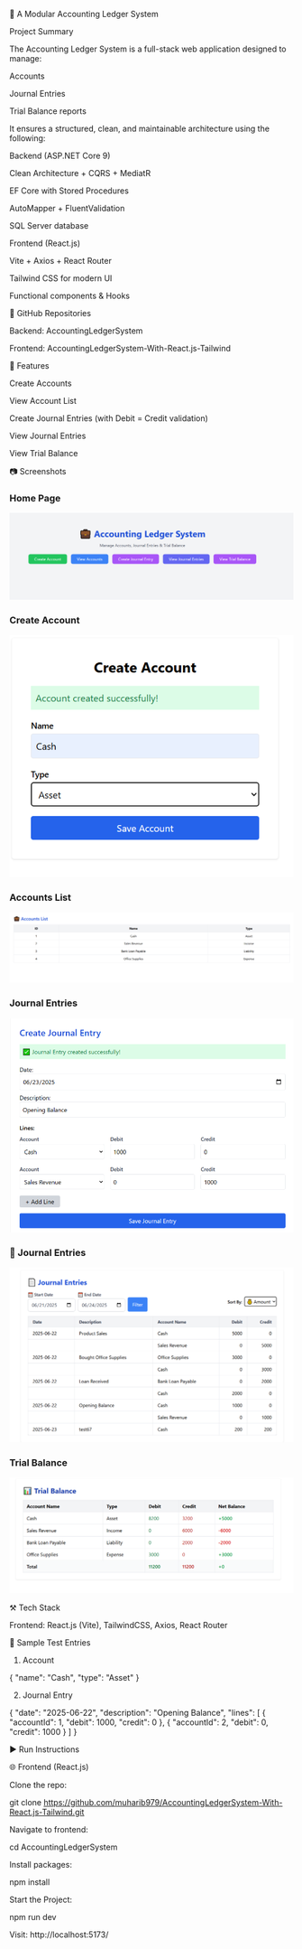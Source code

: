 💼 A Modular Accounting Ledger System

 Project Summary

The Accounting Ledger System is a full-stack web application designed to manage:

Accounts

Journal Entries

Trial Balance reports

It ensures a structured, clean, and maintainable architecture using the following:

 Backend (ASP.NET Core 9)

Clean Architecture + CQRS + MediatR

EF Core with Stored Procedures

AutoMapper + FluentValidation

SQL Server database

 Frontend (React.js)

Vite + Axios + React Router

Tailwind CSS for modern UI

Functional components & Hooks

🔗 GitHub Repositories

Backend: AccountingLedgerSystem

Frontend: AccountingLedgerSystem-With-React.js-Tailwind

🚀 Features

Create Accounts

View Account List

Create Journal Entries (with Debit = Credit validation)

View Journal Entries

View Trial Balance


📷 Screenshots

### Home Page

![Home Page](https://raw.githubusercontent.com/muharib979/AccountingLedgerSystem-With-React.js-Tailwind/main/AccountingLedgerSystem/screenshots/Home.png)


### Create Account
![Create Account](https://raw.githubusercontent.com/muharib979/AccountingLedgerSystem-With-React.js-Tailwind/main/AccountingLedgerSystem/screenshots/create-account.png)
### Accounts List
![Accounts List](https://raw.githubusercontent.com/muharib979/AccountingLedgerSystem-With-React.js-Tailwind/main/AccountingLedgerSystem/screenshots/account-list.png)

### Journal Entries
![Journal Entries](https://raw.githubusercontent.com/muharib979/AccountingLedgerSystem-With-React.js-Tailwind/main/AccountingLedgerSystem/screenshots/journal-entries.png)

### 📄 Journal Entries
![Journal Entry List](https://raw.githubusercontent.com/muharib979/AccountingLedgerSystem-With-React.js-Tailwind/main/AccountingLedgerSystem/screenshots/journalEntry-list.png)


### Trial Balance
![Trial Balance](https://raw.githubusercontent.com/muharib979/AccountingLedgerSystem-With-React.js-Tailwind/main/AccountingLedgerSystem/screenshots/trial-balance.png)



⚒️ Tech Stack


Frontend: React.js (Vite), TailwindCSS, Axios, React Router


🧲 Sample Test Entries

1. Account

{
  "name": "Cash",
  "type": "Asset"
}

2. Journal Entry

{
  "date": "2025-06-22",
  "description": "Opening Balance",
  "lines": [
    { "accountId": 1, "debit": 1000, "credit": 0 },
    { "accountId": 2, "debit": 0, "credit": 1000 }
  ]
}

▶️ Run Instructions

🌐 Frontend (React.js)

Clone the repo:

git clone https://github.com/muharib979/AccountingLedgerSystem-With-React.js-Tailwind.git


Navigate to frontend:

cd AccountingLedgerSystem

Install packages:

npm install

Start the Project:

npm run dev

Visit: http://localhost:5173/




